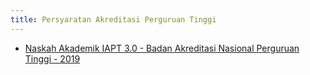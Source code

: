```yaml
---
title: Persyaratan Akreditasi Perguruan Tinggi
---
```


- [Naskah Akademik IAPT 3.0 - Badan Akreditasi Nasional Perguruan Tinggi - 2019](https://www.banpt.or.id/wp-content/uploads/2019/09/Lampiran-01-PerBAN-PT-3-2019-Naskah-Akademik-IAPT-3_0.pdf)

